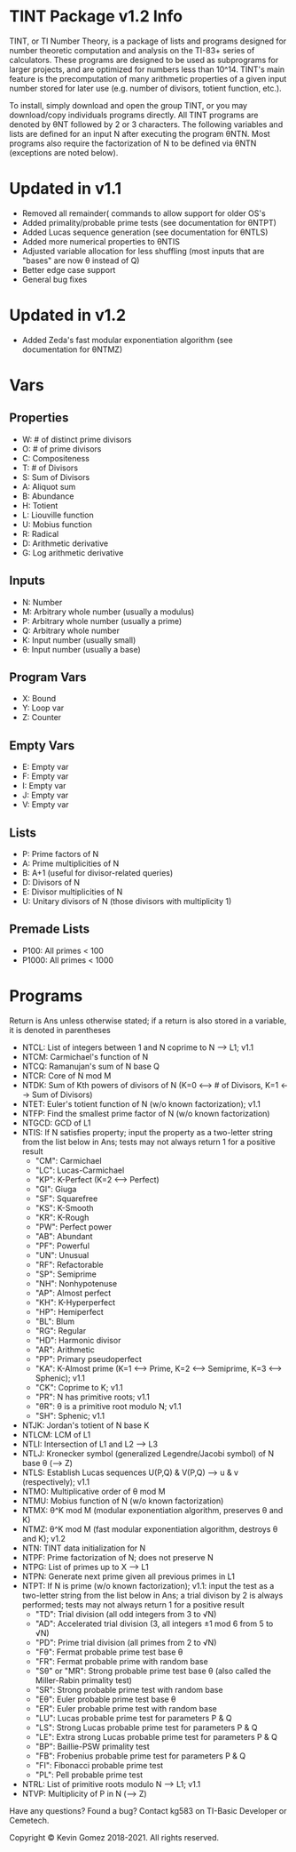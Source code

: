 # TINT Package v1.2 Info

TINT, or TI Number Theory, is a package of lists and programs designed for number theoretic computation and analysis on the TI-83+ series of calculators.
These programs are designed to be used as subprograms for larger projects, and are optimized for numbers less than 10^14.
TINT's main feature is the precomputation of many arithmetic properties of a given input number stored for later use (e.g. number of divisors, totient function, etc.).

To install, simply download and open the group TINT, or you may download/copy individuals programs directly.
All TINT programs are denoted by θNT followed by 2 or 3 characters.
The following variables and lists are defined for an input N after executing the program θNTN.
Most programs also require the factorization of N to be defined via θNTN (exceptions are noted below).

# Updated in v1.1
* Removed all remainder( commands to allow support for older OS's
* Added primality/probable prime tests (see documentation for θNTPT)
* Added Lucas sequence generation (see documentation for θNTLS)
* Added more numerical properties to θNTIS
* Adjusted variable allocation for less shuffling (most inputs that are "bases" are now θ instead of Q)
* Better edge case support
* General bug fixes

# Updated in v1.2
* Added Zeda's fast modular exponentiation algorithm (see documentation for θNTMZ)

# Vars
## Properties
* W: # of distinct prime divisors
* O: # of prime divisors
* C: Compositeness
* T: # of Divisors
* S: Sum of Divisors
* A: Aliquot sum
* B: Abundance
* H: Totient
* L: Liouville function
* U: Mobius function
* R: Radical
* D: Arithmetic derivative
* G: Log arithmetic derivative

## Inputs
* N: Number
* M: Arbitrary whole number (usually a modulus)
* P: Arbitrary whole number (usually a prime)
* Q: Arbitrary whole number
* K: Input number (usually small)
* θ: Input number (usually a base)

## Program Vars
* X: Bound
* Y: Loop var
* Z: Counter

## Empty Vars
* E: Empty var
* F: Empty var
* I: Empty var
* J: Empty var
* V: Empty var

## Lists
* P: Prime factors of N
* A: Prime multiplicities of N
* B: A+1 (useful for divisor-related queries)
* D: Divisors of N
* E: Divisor multiplicities of N
* U: Unitary divisors of N (those divisors with multiplicity 1)

## Premade Lists
* P100: All primes < 100
* P1000: All primes < 1000

# Programs
Return is Ans unless otherwise stated; if a return is also stored in a variable, it is denoted in parentheses
* NTCL: List of integers between 1 and N coprime to N --> L1; v1.1
* NTCM: Carmichael's function of N
* NTCQ: Ramanujan's sum of N base Q
* NTCR: Core of N mod M
* NTDK: Sum of Kth powers of divisors of N (K=0 <--> # of Divisors, K=1 <--> Sum of Divisors)
* NTET: Euler's totient function of N (w/o known factorization); v1.1
* NTFP: Find the smallest prime factor of N (w/o known factorization)
* NTGCD: GCD of L1
* NTIS: If N satisfies property; input the property as a two-letter string from the list below in Ans; tests may not always return 1 for a positive result
  * "CM": Carmichael
  * "LC": Lucas-Carmichael
  * "KP": K-Perfect (K=2 <--> Perfect)
  * "GI": Giuga
  * "SF": Squarefree
  * "KS": K-Smooth
  * "KR": K-Rough
  * "PW": Perfect power
  * "AB": Abundant
  * "PF": Powerful
  * "UN": Unusual
  * "RF": Refactorable
  * "SP": Semiprime
  * "NH": Nonhypotenuse
  * "AP": Almost perfect
  * "KH": K-Hyperperfect
  * "HP": Hemiperfect
  * "BL": Blum
  * "RG": Regular
  * "HD": Harmonic divisor
  * "AR": Arithmetic
  * "PP": Primary pseudoperfect
  * "KA": K-Almost prime (K=1 <--> Prime, K=2 <--> Semiprime, K=3 <--> Sphenic); v1.1
  * "CK": Coprime to K; v1.1
  * "PR": N has primitive roots; v1.1
  * "θR": θ is a primitive root modulo N; v1.1
  * "SH": Sphenic; v1.1
* NTJK: Jordan's totient of N base K
* NTLCM: LCM of L1
* NTLI: Intersection of L1 and L2 --> L3
* NTLJ: Kronecker symbol (generalized Legendre/Jacobi symbol) of N base θ (--> Z)
* NTLS: Establish Lucas sequences U(P,Q) & V(P,Q) --> u & v (respectively); v1.1
* NTMO: Multiplicative order of θ mod M
* NTMU: Mobius function of N (w/o known factorization)
* NTMX: θ^K mod M (modular exponentiation algorithm, preserves θ and K)
* NTMZ: θ^K mod M (fast modular exponentiation algorithm, destroys θ and K); v1.2
* NTN: TINT data initialization for N
* NTPF: Prime factorization of N; does not preserve N
* NTPG: List of primes up to X --> L1
* NTPN: Generate next prime given all previous primes in L1
* NTPT: If N is prime (w/o known factorization); v1.1: input the test as a two-letter string from the list below in Ans; a trial divison by 2 is always performed; tests may not always return 1 for a positive result
  * "TD": Trial division (all odd integers from 3 to √N)
  * "AD": Accelerated trial division (3, all integers ±1 mod 6 from 5 to √N)
  * "PD": Prime trial division (all primes from 2 to √N)
  * "Fθ": Fermat probable prime test base θ
  * "FR": Fermat probable prime with random base
  * "Sθ" or "MR": Strong probable prime test base θ (also called the Miller-Rabin primality test)
  * "SR": Strong probable prime test with random base
  * "Eθ": Euler probable prime test base θ
  * "ER": Euler probable prime test with random base
  * "LU": Lucas probable prime test for parameters P & Q
  * "LS": Strong Lucas probable prime test for parameters P & Q
  * "LE": Extra strong Lucas probable prime test for parameters P & Q
  * "BP": Baillie-PSW primality test
  * "FB": Frobenius probable prime test for parameters P & Q
  * "FI": Fibonacci probable prime test
  * "PL": Pell probable prime test
* NTRL: List of primitive roots modulo N --> L1; v1.1
* NTVP: Multiplicity of P in N (--> Z)

Have any questions? Found a bug?
Contact kg583 on TI-Basic Developer or Cemetech.

Copyright © Kevin Gomez 2018-2021. All rights reserved.
